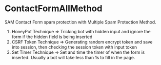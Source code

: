 # ContactFormAllMethod
SAM Contact Form spam protection with Multiple Spam Protection Method.

1) HoneyPot Technique => Tricking bot with hidden input and ignore the form if the hidden field is being inserted
2) CSRF Token Technique => Generating random encrypt token and save into session, then checking the session token with input token
3) Set Timer Technique => Set and time the timer of when the form is inserted. Usually a bot will take less than 1s to fill in the page.
